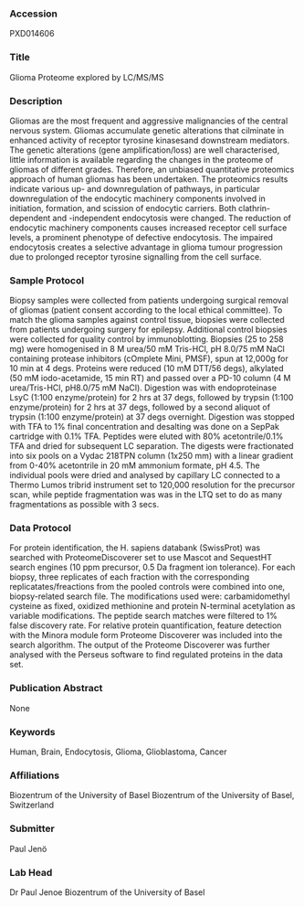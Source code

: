 ### Accession
PXD014606

### Title
Glioma Proteome explored by LC/MS/MS

### Description
Gliomas are the most frequent and aggressive malignancies of the central nervous system. Gliomas accumulate genetic alterations that cilminate in enhanced activity of receptor tyrosine kinasesand downstream mediators. The genetic alterations (gene amplification/loss) are well characterised, little information is available regarding the changes in the proteome of gliomas of different grades. Therefore, an unbiased quantitative proteomics approach of human gliomas has been undertaken. The proteomics results indicate various up- and downregulation of pathways, in particular downregulation of the endocytic machinery components involved in initiation, formation, and scission of endocytic carriers. Both clathrin-dependent and -independent endocytosis were changed. The reduction of endocytic machinery components causes increased receptor cell surface levels, a prominent phenotype of defective endocytosis. The impaired endocytosis creates a selective advantage in glioma tumour progression due to prolonged receptor tyrosine signalling from the cell surface.

### Sample Protocol
Biopsy samples were collected from patients undergoing surgical removal of gliomas (patient consent according to the local ethical committee). To match the glioma samples against control tissue, biopsies were collected from patients undergoing surgery for epilepsy. Additional control biopsies were collected for quality control by immunoblotting. Biopsies (25 to 258 mg) were homogenised in 8 M urea/50 mM Tris-HCl, pH 8.0/75 mM NaCl containing protease inhibitors (cOmplete Mini, PMSF), spun at 12,000g for 10 min at 4 degs. Proteins were reduced (10 mM DTT/56 degs), alkylated (50 mM iodo-acetamide, 15 min RT) and passed over a PD-10 column (4 M urea/Tris-HCl, pH8.0/75 mM NaCl). Digestion was with endoproteinase LsyC (1:100 enzyme/protein) for 2 hrs at 37 degs, followed by trypsin (1:100 enzyme/protein) for 2 hrs at 37 degs, followed by a second aliquot of trypsin (1:100 enzyme/protein) at 37 degs overnight. Digestion was stopped with TFA to 1% final concentration and desalting was done on a SepPak cartridge with 0.1% TFA. Peptides were eluted with 80% acetontrile/0.1% TFA and dried for subsequent LC separation. The digests were fractionated into six pools on a Vydac 218TPN column (1x250 mm) with a linear gradient from 0-40% acetontrile in 20 mM ammonium formate, pH 4.5. The individual pools were dried and analysed by capillary LC connected to a Thermo Lumos tribrid instrument set to 120,000 resolution for the precursor scan, while peptide fragmentation was was in the LTQ set to do as many fragmentations as possible with 3 secs.

### Data Protocol
For protein identification, the H. sapiens databank (SwissProt) was searched with ProteomeDiscoverer set to use Mascot and SequestHT search engines (10 ppm precursor, 0.5 Da fragment ion tolerance). For each biopsy, three replicates of each fraction with the corresponding replicatates/freactions from the pooled controls were combined into one, biopsy-related search file. The modifications used were: carbamidomethyl cysteine as fixed, oxidized methionine and protein N-terminal acetylation as variable modifications. The peptide search matches were filtered to 1% false discovery rate. For relative protein quantification, feature detection with the Minora module form Proteome Discoverer was included into the search algorithm. The output of the Proteome Discoverer was further analysed with the Perseus software to find regulated proteins in the data set.

### Publication Abstract
None

### Keywords
Human, Brain, Endocytosis, Glioma, Glioblastoma, Cancer

### Affiliations
Biozentrum of the University of Basel
Biozentrum of the University of Basel, Switzerland

### Submitter
Paul Jenö

### Lab Head
Dr Paul Jenoe
Biozentrum of the University of Basel


